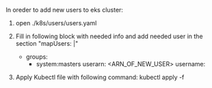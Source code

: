 In oreder to add new users to eks cluster:

1. open ./k8s/users/users.yaml

2. Fill in following block with needed info and add needed user in the section "mapUsers: |"
    - groups:
      - system:masters
      userarn: <ARN_OF_NEW_USER>
      username: <USERNAME>

3. Apply Kubectl file with following command:
    kubectl apply -f <PATH TO THIS YAML.file>